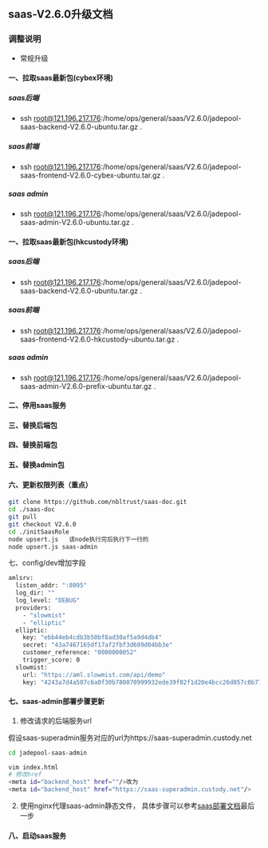 ## saas-V2.6.0升级文档
### 调整说明
- 常规升级      
#### 一、拉取saas最新包(cybex环境)
##### saas后端
- ssh root@121.196.217.176:/home/ops/general/saas/V2.6.0/jadepool-saas-backend-V2.6.0-ubuntu.tar.gz .
##### saas前端
- ssh root@121.196.217.176:/home/ops/general/saas/V2.6.0/jadepool-saas-frontend-V2.6.0-cybex-ubuntu.tar.gz .
##### saas admin
- ssh root@121.196.217.176:/home/ops/general/saas/V2.6.0/jadepool-saas-admin-V2.6.0-ubuntu.tar.gz .
#### 一、拉取saas最新包(hkcustody环境)
##### saas后端
- ssh root@121.196.217.176:/home/ops/general/saas/V2.6.0/jadepool-saas-backend-V2.6.0-ubuntu.tar.gz .
##### saas前端
- ssh root@121.196.217.176:/home/ops/general/saas/V2.6.0/jadepool-saas-frontend-V2.6.0-hkcustody-ubuntu.tar.gz .
##### saas admin
- ssh root@121.196.217.176:/home/ops/general/saas/V2.6.0/jadepool-saas-admin-V2.6.0-prefix-ubuntu.tar.gz .
#### 二、停用saas服务
#### 三、替换后端包
#### 四、替换前端包
#### 五、替换admin包
#### 六、更新权限列表（重点）
```bash
git clone https://github.com/nbltrust/saas-doc.git
cd ./saas-doc
git pull
git checkout V2.6.0
cd ./initSaasRole
node upsert.js   该node执行完后执行下一行的
node upsert.js saas-admin
```
七、config/dev增加字段
```bash
amlsrv:
  listen_addr: ":8095"
  log_dir: ""
  log_level: "DEBUG"
  providers:
    - "slowmist"
    - "elliptic"
  elliptic:
    key: "ebb44eb4cdb3b50bf8ad30af5a9d4db4"
    secret: "43a7467165df17af2fbf3d609d04bb3e"
    customer_reference: "0000000052"
    trigger_score: 0
  slowmist:
    url: "https://aml.slowmist.com/api/demo"
    key: "4243a7d4a507c6a0f30b780070999932ede39f82f1d20e4bcc26d057c0b77303"
 ```








#### 七、saas-admin部署步骤更新

1. 修改请求的后端服务url

假设saas-superadmin服务对应的url为https://saas-superadmin.custody.net
```bash
cd jadepool-saas-admin

vim index.html
# 修改href
<meta id="backend_host" href=""/>改为
<meta id="backend_host" href="https://saas-superadmin.custody.net"/>
```

2. 使用nginx代理saas-admin静态文件， 具体步骤可以参考[saas部署文档](https://github.com/nbltrust/saas-doc/blob/master/Chinese/saas%E9%83%A8%E7%BD%B2%E6%96%87%E6%A1%A3.md)最后一步

#### 八、启动saas服务



